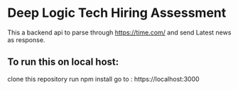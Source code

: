 # Deep Logic Tech Hiring Assessment
This a backend api to parse through https://time.com/ and send Latest news as response.

## To run this on local host:
clone this repository
run npm install
go to : https://localhost:3000
